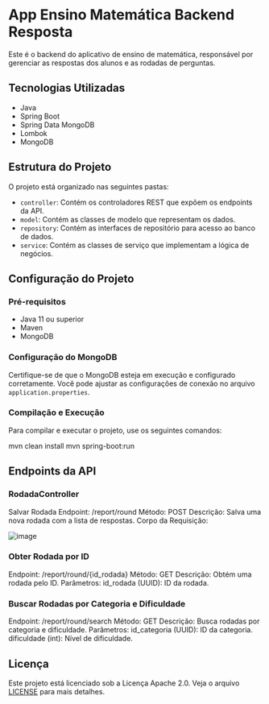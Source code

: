 # App Ensino Matemática Backend Resposta

Este é o backend do aplicativo de ensino de matemática, responsável por gerenciar as respostas dos alunos e as rodadas de perguntas.

## Tecnologias Utilizadas

- Java
- Spring Boot
- Spring Data MongoDB
- Lombok
- MongoDB

## Estrutura do Projeto

O projeto está organizado nas seguintes pastas:

- `controller`: Contém os controladores REST que expõem os endpoints da API.
- `model`: Contém as classes de modelo que representam os dados.
- `repository`: Contém as interfaces de repositório para acesso ao banco de dados.
- `service`: Contém as classes de serviço que implementam a lógica de negócios.

## Configuração do Projeto

### Pré-requisitos

- Java 11 ou superior
- Maven
- MongoDB

### Configuração do MongoDB

Certifique-se de que o MongoDB esteja em execução e configurado corretamente. Você pode ajustar as configurações de conexão no arquivo `application.properties`.

### Compilação e Execução

Para compilar e executar o projeto, use os seguintes comandos:

mvn clean install
mvn spring-boot:run

## Endpoints da API

### RodadaController
Salvar Rodada
Endpoint: /report/round
Método: POST
Descrição: Salva uma nova rodada com a lista de respostas. Corpo da Requisição:

![image](https://github.com/user-attachments/assets/0de93d88-bb7b-49d9-bb59-c1cc5b529c67)


### Obter Rodada por ID
Endpoint: /report/round/{id_rodada}
Método: GET
Descrição: Obtém uma rodada pelo ID.
Parâmetros:
id_rodada (UUID): ID da rodada.

### Buscar Rodadas por Categoria e Dificuldade
Endpoint: /report/round/search
Método: GET
Descrição: Busca rodadas por categoria e dificuldade.
Parâmetros:
id_categoria (UUID): ID da categoria.
dificuldade (int): Nível de dificuldade.

## Licença

Este projeto está licenciado sob a Licença Apache 2.0. Veja o arquivo [LICENSE](LICENSE) para mais detalhes.
